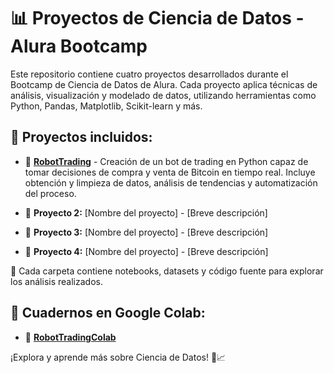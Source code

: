 # 📊 Proyectos de Ciencia de Datos - Alura Bootcamp

Este repositorio contiene cuatro proyectos desarrollados durante el Bootcamp de Ciencia de Datos de Alura. Cada proyecto aplica técnicas de análisis, visualización y modelado de datos, utilizando herramientas como Python, Pandas, Matplotlib, Scikit-learn y más.

## 📌 Proyectos incluidos:

- 🔹 **[RobotTrading](./RobotTrading/)** - Creación de un bot de trading en Python capaz de tomar decisiones de compra y venta de Bitcoin en tiempo real. Incluye obtención y limpieza de datos, análisis de tendencias y automatización del proceso.

- 🔹 **Proyecto 2:** [Nombre del proyecto] - [Breve descripción]  
- 🔹 **Proyecto 3:** [Nombre del proyecto] - [Breve descripción]  
- 🔹 **Proyecto 4:** [Nombre del proyecto] - [Breve descripción]  

📂 Cada carpeta contiene notebooks, datasets y código fuente para explorar los análisis realizados.  

## 📌 Cuadernos en Google Colab:
- 🔹 **[RobotTradingColab](https://drive.google.com/file/d/1J7sfpetYsEsc_tqV4dHaR4qpEj6SCqd5/view?usp=sharing)**

¡Explora y aprende más sobre Ciencia de Datos! 🚀📈  
